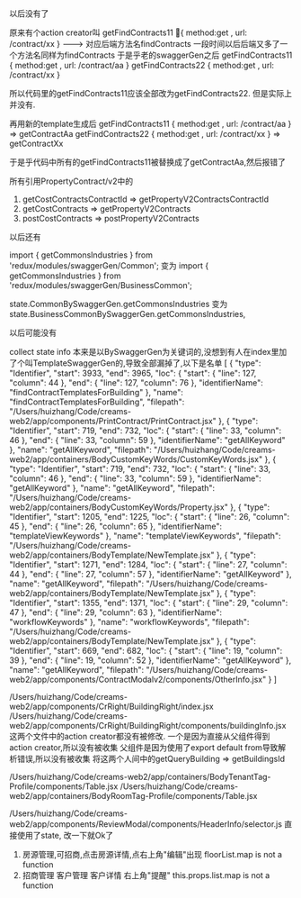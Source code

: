 <!-- 后台方法重名,导致action creator改名,但前段没有及时修正 --> 以后没有了
原来有个action creator叫
getFindContracts11 { method:get , url: /contract/xx }  --->    对应后端方法名findContracts
一段时间以后后端又多了一个方法名同样为findContracts
于是乎老的swaggerGen之后
getFindContracts11 { method:get , url: /contract/aa }
getFindContracts22 { method:get , url: /contract/xx }

所以代码里的getFindContracts11应该全部改为getFindContracts22.
但是实际上并没有.

再用新的template生成后
getFindContracts11 { method:get , url: /contract/aa }  => getContractAa
getFindContracts22 { method:get , url: /contract/xx }  => getContractXx

于是乎代码中所有的getFindContracts11被替换成了getContractAa,然后报错了

所有引用PropertyContract/v2中的
1.  getCostContractsContractId => getPropertyV2ContractsContractId
2.  getCostContracts => getPropertyV2Contracts
3.  postCostContracts => postPropertyV2Contracts

<!-- API被换了TAG --> 以后还有
import { getCommonsIndustries } from 'redux/modules/swaggerGen/Common';
变为
import { getCommonsIndustries } from 'redux/modules/swaggerGen/BusinessCommon';

state.CommonBySwaggerGen.getCommonsIndustries
变为
state.BusinessCommonBySwaggerGen.getCommonsIndustries,

<!-- swaggerGen/index.js 瞎几把命名 --> 以后可能没有
collect state info 本来是以BySwaggerGen为关键词的,没想到有人在index里加了个叫TemplateSwaggerGen的,导致全部漏掉了,以下是名单
[
  {
    "type": "Identifier",
    "start": 3933,
    "end": 3965,
    "loc": {
      "start": { "line": 127, "column": 44 },
      "end": { "line": 127, "column": 76 },
      "identifierName": "findContractTemplatesForBuilding"
    },
    "name": "findContractTemplatesForBuilding",
    "filepath":
      "/Users/huizhang/Code/creams-web2/app/components/PrintContract/PrintContract.jsx"
  },
  {
    "type": "Identifier",
    "start": 719,
    "end": 732,
    "loc": {
      "start": { "line": 33, "column": 46 },
      "end": { "line": 33, "column": 59 },
      "identifierName": "getAllKeyword"
    },
    "name": "getAllKeyword",
    "filepath":
      "/Users/huizhang/Code/creams-web2/app/containers/BodyCustomKeyWords/CustomKeyWords.jsx"
  },
  {
    "type": "Identifier",
    "start": 719,
    "end": 732,
    "loc": {
      "start": { "line": 33, "column": 46 },
      "end": { "line": 33, "column": 59 },
      "identifierName": "getAllKeyword"
    },
    "name": "getAllKeyword",
    "filepath":
      "/Users/huizhang/Code/creams-web2/app/containers/BodyCustomKeyWords/Property.jsx"
  },
  {
    "type": "Identifier",
    "start": 1205,
    "end": 1225,
    "loc": {
      "start": { "line": 26, "column": 45 },
      "end": { "line": 26, "column": 65 },
      "identifierName": "templateViewKeywords"
    },
    "name": "templateViewKeywords",
    "filepath":
      "/Users/huizhang/Code/creams-web2/app/containers/BodyTemplate/NewTemplate.jsx"
  },
  {
    "type": "Identifier",
    "start": 1271,
    "end": 1284,
    "loc": {
      "start": { "line": 27, "column": 44 },
      "end": { "line": 27, "column": 57 },
      "identifierName": "getAllKeyword"
    },
    "name": "getAllKeyword",
    "filepath":
      "/Users/huizhang/Code/creams-web2/app/containers/BodyTemplate/NewTemplate.jsx"
  },
  {
    "type": "Identifier",
    "start": 1355,
    "end": 1371,
    "loc": {
      "start": { "line": 29, "column": 47 },
      "end": { "line": 29, "column": 63 },
      "identifierName": "workflowKeywords"
    },
    "name": "workflowKeywords",
    "filepath":
      "/Users/huizhang/Code/creams-web2/app/containers/BodyTemplate/NewTemplate.jsx"
  },
  {
    "type": "Identifier",
    "start": 669,
    "end": 682,
    "loc": {
      "start": { "line": 19, "column": 39 },
      "end": { "line": 19, "column": 52 },
      "identifierName": "getAllKeyword"
    },
    "name": "getAllKeyword",
    "filepath":
      "/Users/huizhang/Code/creams-web2/app/components/ContractModalv2/components/OtherInfo.jsx"
  }
]

<!-- building 查看详情 右侧栏出问题 --> 
/Users/huizhang/Code/creams-web2/app/components/CrRight/BuildingRight/index.jsx
/Users/huizhang/Code/creams-web2/app/components/CrRight/BuildingRight/components/buildingInfo.jsx
这两个文件中的action creator都没有被修改.
一个是因为直接从父组件得到action creator,所以没有被收集
父组件是因为使用了export default from导致解析错误,所以没有被收集
将这两个人间中的getQueryBuilding => getBuildingsId

<!-- Tags相关API从Common转到了BusinessCommon -->
/Users/huizhang/Code/creams-web2/app/containers/BodyTenantTag-Profile/components/Table.jsx
/Users/huizhang/Code/creams-web2/app/containers/BodyRoomTag-Profile/components/Table.jsx

<!-- selector.js 使用state的结构,没有被收集到 -->
/Users/huizhang/Code/creams-web2/app/components/ReviewModal/components/HeaderInfo/selector.js
直接使用了state, 改一下就Ok了

<!-- 不属于本次修改的BUG -->
1. 房源管理,可招商,点击房源详情,点右上角"编辑"出现 floorList.map is not a function
2. 招商管理 客户管理 客户详情 右上角"提醒" this.props.list.map is not a function

